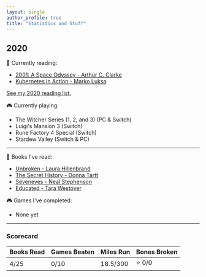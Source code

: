 ```yaml
---
layout: single
author_profile: true
title: "Statistics and Stuff"
---
```


## 2020

:book: Currently reading:
- [2001: A Space Odyssey - Arthur C. Clarke
  ](https://www.goodreads.com/book/show/70535.2001)
- [Kubernetes in Action - Marko Luksa
  ](https://www.goodreads.com/book/show/34013922-kubernetes-in-action)

[See my 2020 reading list.
](https://www.goodreads.com/review/list/44353038-dakota-chambers?shelf=2020-reading-list)

:video_game: Currently playing:
- The Witcher Series (1, 2, and 3) (PC & Switch)
- Luigi's Mansion 3 (Switch)
- Rune Factory 4 Special (Switch)
- Stardew Valley (Switch & PC)

---

:book: Books I've read:
- [Unbroken - Laura Hillenbrand
  ](https://www.goodreads.com/book/show/8664353-unbroken)
- [The Secret History - Donna Tartt
  ](https://www.goodreads.com/book/show/653135.The_Secret_History)
- [Seveneves - Neal
  Stephenson](https://www.goodreads.com/book/show/22826126-seveneves)
- [Educated - Tara Westover
  ](https://www.goodreads.com/book/show/35133922-educated)

:video_game: Games I've completed:
- None yet

---

### Scorecard

| Books Read | Games Beaten | Miles Run | Bones Broken |
|------------|--------------|-----------|--------------|
| 4/25       | 0/10         | 18.5/300  | :star: 0/0   |

